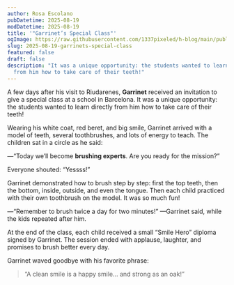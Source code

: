 ```yaml
---
author: Rosa Escolano
pubDatetime: 2025-08-19
modDatetime: 2025-08-19
title: '"Garrinet’s Special Class"'
ogImage: https://raw.githubusercontent.com/1337pixeled/h-blog/main/public/assets/garrinet3.webp
slug: 2025-08-19-garrinets-special-class
featured: false
draft: false
description: "It was a unique opportunity: the students wanted to learn directly
  from him how to take care of their teeth!"
---
```

A few days after his visit to Riudarenes, **Garrinet** received an invitation to give a special class at a school in Barcelona. It was a unique opportunity: the students wanted to learn directly from him how to take care of their teeth!

Wearing his white coat, red beret, and big smile, Garrinet arrived with a model of teeth, several toothbrushes, and lots of energy to teach. The children sat in a circle as he said:

—“Today we’ll become **brushing experts**. Are you ready for the mission?”

Everyone shouted: “Yessss!”

Garrinet demonstrated how to brush step by step: first the top teeth, then the bottom, inside, outside, and even the tongue. Then each child practiced with their own toothbrush on the model. It was so much fun!

—“Remember to brush twice a day for two minutes!” —Garrinet said, while the kids repeated after him.

At the end of the class, each child received a small “Smile Hero” diploma signed by Garrinet. The session ended with applause, laughter, and promises to brush better every day.

Garrinet waved goodbye with his favorite phrase:

> “A clean smile is a happy smile... and strong as an oak!”